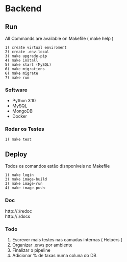 # Backend #


## Run ##

All Commands are available on Makefile ( make help )
```shell
1) create virtual enviroment
2) create .env.local
3) make upgrade-pip
4) make install
5) make start (MySQL)
6) make migrations
6) make migrate
7) make run
```

### Software ##
- Python 3.10
- MySQL
- MongoDB
- Docker

 ### Rodar os Testes
```shell
1) make test
```


## Deploy ##

Todos os comandos estão disnponíveis no Makefile
```shell
1) make login
2) make image-build
3) make image-run
4) make image-push

```

### Doc
http://<ip>:<port>/redoc<br>
http://<ip>:<port>/docs<br>


### Todo
1) Escrever mais testes nas camadas internas ( Helpers )
2) Organizar .envs por ambiente
3) Finalizar o pipeline
4) Adicionar % de taxas numa coluna do DB.

